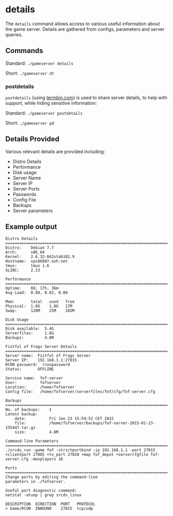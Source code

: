 # details

The `details` command allows access to various useful information about the game server. Details are gathered from configs, parameters and server queries.

## Commands

Standard: `./gameserver details`

Short: `./gameserver dt`

### postdetails

`postdetails` (using [termbin.com](https://termbin.com/)) is used to share server details, to help with support, while hiding sensitive information:

Standard: `./gameserver postdetails`

Short: `./gameserver pd`

## Details Provided

Various relevant details are provided including:

* Distro Details
* Performance
* Disk usage
* Server Name
* Server IP
* Server Ports
* Passwords
* Config File
* Backups
* Server parameters

## Example output

```text
Distro Details
===============================================================================================================================================================
Distro:    Debian 7.7
Arch:      x86_64
Kernel:    2.6.32-042stab102.9
Hostname:  vps86887.ovh.net
tmux:      tmux 1.6
GLIBC:     2.13

Performance
===============================================================================================================================================================
Uptime:    0d, 17h, 36m
Avg Load:  0.00, 0.02, 0.00

Mem:       total   used   free
Physical:  1.0G    1.0G   17M
Swap:      128M    25M    102M

Disk Usage
===============================================================================================================================================================
Disk available:  5.4G
Serverfiles:     1.6G
Backups:         4.8M

Fistful of Frags Server Details
===============================================================================================================================================================
Server name:  Fistful of Frags Server
Server IP:    192.168.1.1:27015
RCON password:  rconpassword
Status:       OFFLINE

Service name:  fof-server
User:          fofserver
Location:      /home/fofserver
Config file:   /home/fofserver/serverfiles/fof/cfg/fof-server.cfg

Backups
===============================================================================================================================================================
No. of backups:    1
Latest backup:
    date:          Fri Jan 23 15:54:52 CET 2015
    file:          /home/fofserver/backups/fof-server-2015-01-23-155447.tar.gz
    size:          4.8M

Command-line Parameters
===============================================================================================================================================================
./srcds_run -game fof -strictportbind -ip 192.168.1.1 -port 27015 +clientport 27005 +tv_port 27020 +map fof_depot +servercfgfile fof-server.cfg -maxplayers 16

Ports
===============================================================================================================================================================
Change ports by editing the command-line
parameters in ./fofserver.

Useful port diagnostic command:
netstat -atunp | grep srcds_linux

DESCRIPTION  DIRECTION  PORT   PROTOCOL
> Game/RCON  INBOUND    27015  tcp/udp
```
